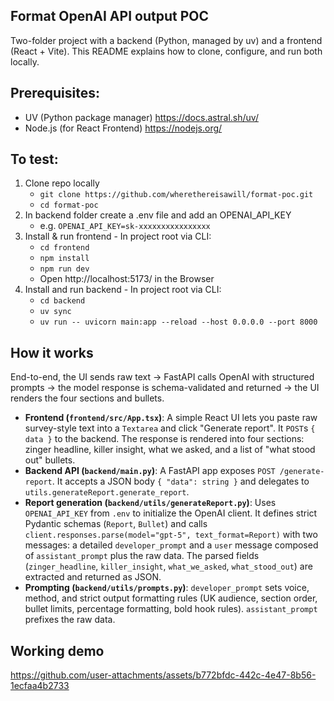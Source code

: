 ## Format OpenAI API output POC
Two-folder project with a backend (Python, managed by uv) and a frontend (React + Vite).
This README explains how to clone, configure, and run both locally.

## Prerequisites:
- UV (Python package manager) https://docs.astral.sh/uv/
- Node.js (for React Frontend) https://nodejs.org/

## To test:
1. Clone repo locally
    - `git clone https://github.com/wherethereisawill/format-poc.git`
    - `cd format-poc`
2. In backend folder create a .env file and add an OPENAI_API_KEY
    - e.g. `OPENAI_API_KEY=sk-xxxxxxxxxxxxxxxx`
3. Install & run frontend - In project root via CLI:
    - `cd frontend`
    - `npm install`
    - `npm run dev`
    - Open http://localhost:5173/ in the Browser
4. Install and run backend - In project root via CLI:
    - `cd backend`
    - `uv sync`
    - `uv run -- uvicorn main:app --reload --host 0.0.0.0 --port 8000`

## How it works
End-to-end, the UI sends raw text → FastAPI calls OpenAI with structured prompts → the model response is schema-validated and returned → the UI renders the four sections and bullets.
- **Frontend (`frontend/src/App.tsx`)**: A simple React UI lets you paste raw survey-style text into a `Textarea` and click "Generate report". It `POST`s `{ data }` to the backend. The response is rendered into four sections: zinger headline, killer insight, what we asked, and a list of "what stood out" bullets.
- **Backend API (`backend/main.py`)**: A FastAPI app exposes `POST /generate-report`. It accepts a JSON body `{ "data": string }` and delegates to `utils.generateReport.generate_report`.
- **Report generation (`backend/utils/generateReport.py`)**: Uses `OPENAI_API_KEY` from `.env` to initialize the OpenAI client. It defines strict Pydantic schemas (`Report`, `Bullet`) and calls `client.responses.parse(model="gpt-5", text_format=Report)` with two messages: a detailed `developer_prompt` and a `user` message composed of `assistant_prompt` plus the raw data. The parsed fields (`zinger_headline`, `killer_insight`, `what_we_asked`, `what_stood_out`) are extracted and returned as JSON.
- **Prompting (`backend/utils/prompts.py`)**: `developer_prompt` sets voice, method, and strict output formatting rules (UK audience, section order, bullet limits, percentage formatting, bold hook rules). `assistant_prompt` prefixes the raw data.

## Working demo
https://github.com/user-attachments/assets/b772bfdc-442c-4e47-8b56-1ecfaa4b2733